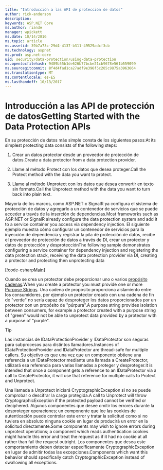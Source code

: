 ```yaml
---
title: "Introducción a las API de protección de datos"
author: rick-anderson
description: 
keywords: ASP.NET Core
ms.author: riande
manager: wpickett
ms.date: 10/14/2016
ms.topic: article
ms.assetid: 39b7a73c-29d4-4137-b311-49529adcf3cb
ms.technology: aspnet
ms.prod: asp.net-core
uid: security/data-protection/using-data-protection
ms.openlocfilehash: 9489b55b1de626b77bcbe21cb9678e561b559099
ms.sourcegitcommit: 8f4d4fad1ca27adf9e396f5c205c9875a3963664
ms.translationtype: MT
ms.contentlocale: es-ES
ms.lasthandoff: 10/13/2017
---
```

# <a name="getting-started-with-the-data-protection-apis"></a><span data-ttu-id="af32e-103">Introducción a las API de protección de datos</span><span class="sxs-lookup"><span data-stu-id="af32e-103">Getting Started with the Data Protection APIs</span></span>

<a name="security-data-protection-getting-started"></a>

<span data-ttu-id="af32e-104">En su protección de datos más simple consta de los siguientes pasos:</span><span class="sxs-lookup"><span data-stu-id="af32e-104">At its simplest protecting data consists of the following steps:</span></span>

1. <span data-ttu-id="af32e-105">Crear un datos protector desde un proveedor de protección de datos.</span><span class="sxs-lookup"><span data-stu-id="af32e-105">Create a data protector from a data protection provider.</span></span>

2. <span data-ttu-id="af32e-106">Llame al método Protect con los datos que desea proteger.</span><span class="sxs-lookup"><span data-stu-id="af32e-106">Call the Protect method with the data you want to protect.</span></span>

3. <span data-ttu-id="af32e-107">Llame al método Unprotect con los datos que desea convertir en texto sin formato.</span><span class="sxs-lookup"><span data-stu-id="af32e-107">Call the Unprotect method with the data you want to turn back into plain text.</span></span>

<span data-ttu-id="af32e-108">Mayoría de los marcos, como ASP.NET o SignalR ya configura el sistema de protección de datos y agregarlo a un contenedor de servicios que se puede acceder a través de la inserción de dependencias.</span><span class="sxs-lookup"><span data-stu-id="af32e-108">Most frameworks such as ASP.NET or SignalR already configure the data protection system and add it to a service container you access via dependency injection.</span></span> <span data-ttu-id="af32e-109">El siguiente ejemplo muestra cómo configurar un contenedor de servicios para la inyección de dependencia y registrar la pila de protección de datos, recibe el proveedor de protección de datos a través de DI, crear un protector y datos de protección y desprotección</span><span class="sxs-lookup"><span data-stu-id="af32e-109">The following sample demonstrates configuring a service container for dependency injection and registering the data protection stack, receiving the data protection provider via DI, creating a protector and protecting then unprotecting data</span></span>

[!code-csharp[Main](../../security/data-protection/using-data-protection/samples/protectunprotect.cs?highlight=26,34,35,36,37,38,39,40)]

<span data-ttu-id="af32e-110">Cuando se crea un protector debe proporcionar uno o varios [propósito cadenas](consumer-apis/purpose-strings.md).</span><span class="sxs-lookup"><span data-stu-id="af32e-110">When you create a protector you must provide one or more [Purpose Strings](consumer-apis/purpose-strings.md).</span></span> <span data-ttu-id="af32e-111">Una cadena de propósito proporciona aislamiento entre los consumidores, por ejemplo un protector creado con una cadena de fin de "verde" no sería capaz de desproteger los datos proporcionados por un protector con un propósito de "púrpura".</span><span class="sxs-lookup"><span data-stu-id="af32e-111">A purpose string provides isolation between consumers, for example a protector created with a purpose string of "green" would not be able to unprotect data provided by a protector with a purpose of "purple".</span></span>

>[!TIP]
> <span data-ttu-id="af32e-112">Las instancias de IDataProtectionProvider y IDataProtector son seguras para subprocesos para distintos llamadores.</span><span class="sxs-lookup"><span data-stu-id="af32e-112">Instances of IDataProtectionProvider and IDataProtector are thread-safe for multiple callers.</span></span> <span data-ttu-id="af32e-113">Su objetivo es que una vez que un componente obtiene una referencia a un IDataProtector mediante una llamada a CreateProtector, utilizará esa referencia para varias llamadas a proteger y desproteger.</span><span class="sxs-lookup"><span data-stu-id="af32e-113">It is intended that once a component gets a reference to an IDataProtector via a call to CreateProtector, it will use that reference for multiple calls to Protect and Unprotect.</span></span>
>
><span data-ttu-id="af32e-114">Una llamada a Unprotect iniciará CryptographicException si no se puede comprobar o descifrar la carga protegida.</span><span class="sxs-lookup"><span data-stu-id="af32e-114">A call to Unprotect will throw CryptographicException if the protected payload cannot be verified or deciphered.</span></span> <span data-ttu-id="af32e-115">Algunos componentes que desee omitir los errores durante la desproteger operaciones; un componente que lee las cookies de autenticación puede controlar este error y tratar la solicitud como si no tuviera en absoluto ninguna cookie en lugar de producirá un error en la solicitud directamente.</span><span class="sxs-lookup"><span data-stu-id="af32e-115">Some components may wish to ignore errors during unprotect operations; a component which reads authentication cookies might handle this error and treat the request as if it had no cookie at all rather than fail the request outright.</span></span> <span data-ttu-id="af32e-116">Los componentes que desea este comportamiento deben detectar específicamente CryptographicException en lugar de admitir todas las excepciones.</span><span class="sxs-lookup"><span data-stu-id="af32e-116">Components which want this behavior should specifically catch CryptographicException instead of swallowing all exceptions.</span></span>

